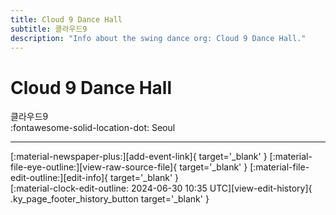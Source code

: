 ```yaml
---
title: Cloud 9 Dance Hall
subtitle: 클라우드9
description: "Info about the swing dance org: Cloud 9 Dance Hall."
---
```


# Cloud 9 Dance Hall

클라우드9  
:fontawesome-solid-location-dot: Seoul  


---

<div class="ky_page_footer" markdown>
<div class="ky_page_footer_trailing" markdown="span">
[:material-newspaper-plus:][add-event-link]{ target='_blank' }
[:material-file-eye-outline:][view-raw-source-file]{ target='_blank' }
[:material-file-edit-outline:][edit-info]{ target='_blank' }
</div>
<div class="ky_page_footer_leading" markdown="span">
[:material-clock-edit-outline: 2024-06-30 10:35 UTC][view-edit-history]{ .ky_page_footer_history_button target='_blank' }
</div>
</div>

[add-event-link]: https://github.com/swingdance/events/issues/new?assignees=&labels=add+event&projects=&template=02-add_entity.yml&title=%5Bkr%5D%20%3CName%3E&region=kr&province=Seoul&city=Seoul&org_id=cloud-9-dance-hall "Add Event"
[view-raw-source-file]: https://github.com/swingdance/orgs/blob/main/kr/cloud-9-dance-hall.json "View Raw Source File"
[edit-info]: https://github.com/swingdance/orgs/issues/new?assignees=&labels=update+org&projects=&template=03-update_entity.yml&title=%5Bkr%5D%20Cloud%209%20Dance%20Hall&region=kr&id=cloud-9-dance-hall&name=Cloud%209%20Dance%20Hall "Edit Info"

[view-edit-history]: https://github.com/swingdance/orgs/commits/main/kr/cloud-9-dance-hall.json "View Edit History"
